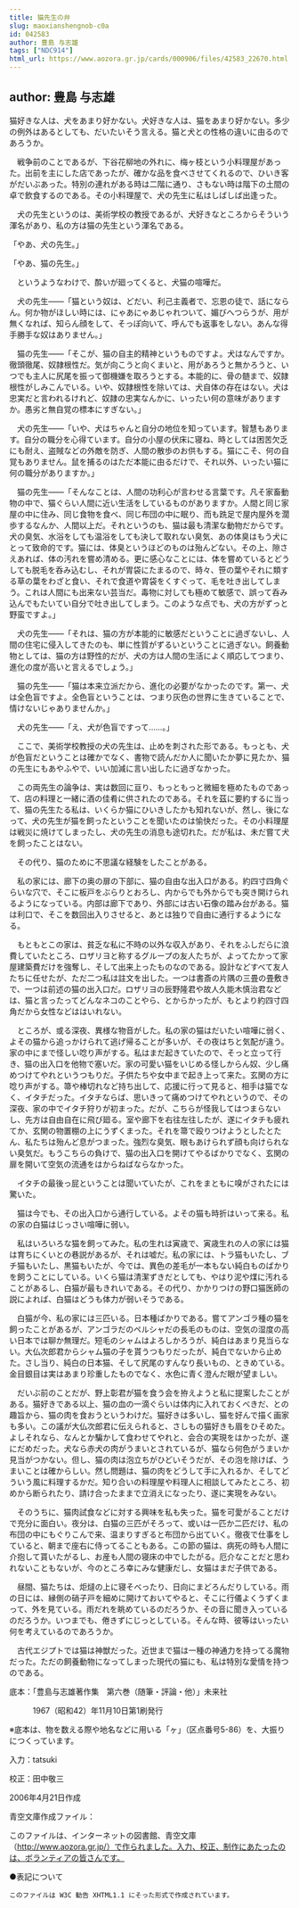 ```yaml
---
title: 猫先生の弁
slug: maoxianshengnob-c0a
id: 042583
author: 豊島 与志雄
tags: ["NDC914"]
html_url: https://www.aozora.gr.jp/cards/000906/files/42583_22670.html
---
```


## author: 豊島 与志雄

猫好きな人は、犬をあまり好かない。犬好きな人は、猫をあまり好かない。多少の例外はあるとしても、だいたいそう言える。猫と犬との性格の違いに由るのであろうか。

　戦争前のことであるが、下谷花柳地の外れに、梅ヶ枝という小料理屋があった。出前を主にした店であったが、確かな品を食べさせてくれるので、ひいき客がだいぶあった。特別の連れがある時は二階に通り、さもない時は階下の土間の卓で飲食するのである。その小料理屋で、犬の先生に私はしばしば出逢った。

　犬の先生というのは、美術学校の教授であるが、犬好きなところからそういう渾名があり、私の方は猫の先生という渾名である。

「やあ、犬の先生。」

「やあ、猫の先生。」

　というようなわけで、酔いが廻ってくると、犬猫の喧嘩だ。

　犬の先生――「猫という奴は、どだい、利己主義者で、忘恩の徒で、話にならん。何か物がほしい時には、にゃあにゃあじゃれついて、媚びへつらうが、用が無くなれば、知らん顔をして、そっぽ向いて、呼んでも返事をしない。あんな得手勝手な奴はありません。」

　猫の先生――「そこが、猫の自主的精神というものですよ。犬はなんですか。徹頭徹尾、奴隷根性だ。気が向こうと向くまいと、用があろうと無かろうと、いつでも主人に尻尾を振って御機嫌を取ろうとする。本能的に、骨の髄まで、奴隷根性がしみこんでいる。いや、奴隷根性を除いては、犬自体の存在はない。犬は忠実だと言われるけれど、奴隷の忠実なんかに、いったい何の意味がありますか。愚劣と無自覚の標本にすぎない。」

　犬の先生――「いや、犬はちゃんと自分の地位を知っています。智慧もあります。自分の職分を心得ています。自分の小屋の伏床に寝ね、時としては困苦欠乏にも耐え、盗賊などの外敵を防ぎ、人間の散歩のお供もする。猫にこそ、何の自覚もありません。鼠を捕るのはただ本能に由るだけで、それ以外、いったい猫に何の職分がありますか。」

　猫の先生――「そんなことは、人間の功利心が言わせる言葉です。凡そ家畜動物の中で、猫ぐらい人間に近い生活をしているものがありますか。人間と同じ家屋の中に住み、同じ食物を食べ、同じ布団の中に眠り、而も跣足で屋内屋外を濶歩するなんか、人間以上だ。それというのも、猫は最も清潔な動物だからです。犬の臭気、水浴をしても温浴をしても決して取れない臭気、あの体臭はもう犬にとって致命的です。猫には、体臭というほどのものは殆んどない。その上、隙さえあれば、体の汚れを嘗め清める。更に感心なことには、体を嘗めているとどうしても脱毛を呑み込むし、それが胃袋にたまるので、時々、笹の葉やそれに類する草の葉をわざと食い、それで食道や胃袋をくすぐって、毛を吐き出してしまう。これは人間にも出来ない芸当だ。毒物に対しても極めて敏感で、誤って呑み込んでもたいてい自分で吐き出してしまう。このような点でも、犬の方がずっと野蛮ですよ。」

　犬の先生――「それは、猫の方が本能的に敏感だということに過ぎないし、人間の住宅に侵入してきたのも、単に性質がずるいということに過ぎない。飼養動物としては、猫の方は野性的だが、犬の方は人間の生活によく順応してつまり、進化の度が高いと言えるでしょう。」

　猫の先生――「猫は本来立派だから、進化の必要がなかったのです。第一、犬は全色盲ですよ。全色盲ということは、つまり灰色の世界に生きていることで、情けないじゃありませんか。」

　犬の先生――「え、犬が色盲ですって……。」

　ここで、美術学校教授の犬の先生は、止めを刺された形である。もっとも、犬が色盲だということは確かでなく、書物で読んだか人に聞いたか夢に見たか、猫の先生にもあやふやで、いい加減に言い出したに過ぎなかった。

　この両先生の論争は、実は数回に亘り、もっともっと微細を極めたものであって、店の料理と一緒に酒の佳肴に供されたのである。それを茲に要約するに当って、猫の先生たる私は、いくらか猫にひいきしたかも知れないが、然し、後になって、犬の先生が猫を飼ったということを聞いたのは愉快だった。その小料理屋は戦災に焼けてしまったし、犬の先生の消息も途切れた。だが私は、未だ嘗て犬を飼ったことはない。

　その代り、猫のために不思議な経験をしたことがある。

　私の家には、廊下の奥の扉の下部に、猫の自由な出入口がある。約四寸四角ぐらいな穴で、そこに板戸をぶらりとおろし、内からでも外からでも突き開けられるようになっている。内部は廊下であり、外部には古い石像の踏み台がある。猫は利口で、そこを数回出入りさせると、あとは独りで自由に通行するようになる。

　もともとこの家は、貧乏な私に不時の以外な収入があり、それをふしだらに浪費していたところ、ロザリヨと称するグループの友人たちが、よってたかって家屋建築費だけを強奪し、そして出来上ったものなのである。設計などすべて友人たちに任せたが、ただ二つ私は註文を出した。一つは書斎の片隅の三畳の畳敷きで、一つは前述の猫の出入口だ。ロザリヨの辰野隆君や故人久能木慎治君などは、猫と言ったってどんなネコのことやら、とからかったが、もとより約四寸四角だから女性などははいれない。

　ところが、或る深夜、異様な物音がした。私の家の猫はだいたい喧嘩に弱く、よその猫から追っかけられて逃げ帰ることが多いが、その夜はちと気配が違う。家の中にまで怪しい唸り声がする。私はまだ起きていたので、そっと立って行き、猫の出入口を他物で塞いだ。家の可愛い猫をいじめる怪しからん奴、少し痛めつけてやれというつもりだ。子供たちや女中まで起き上って来た。玄関の方に唸り声がする。箒や棒切れなど持ち出して、応援に行って見ると、相手は猫でなく、イタチだった。イタチならば、思いきって痛めつけてやれというので、その深夜、家の中でイタチ狩りが初まった。だが、こちらが怪我してはつまらないし、先方は自由自在に飛び廻る。室や廊下を右往左往したが、遂にイタチも疲れてか、玄関の物置棚の上にうずくまった。それを箒で殴りつけようとしたとたん、私たちは殆んど息がつまった。強烈な臭気、眼もあけられず顔も向けられない臭気だ。もうこちらの負けで、猫の出入口を開けてやるばかりでなく、玄関の扉を開いて空気の流通をはからねばならなかった。

　イタチの最後っ屁ということは聞いていたが、これをまともに嗅がされたには驚いた。

　猫は今でも、その出入口から通行している。よその猫も時折はいって来る。私の家の白猫はじっさい喧嘩に弱い。

　私はいろいろな猫を飼ってみた。私の生れは寅歳で、寅歳生れの人の家には猫は育ちにくいとの巷説があるが、それは嘘だ。私の家には、トラ猫もいたし、ブチ猫もいたし、黒猫もいたが、今では、異色の差毛が一本もない純白ものばかりを飼うことにしている。いくら猫は清潔ずきだとしても、やはり泥や煤に汚れることがあるし、白猫が最もきれいである。その代り、かかりつけの野口猫医師の説によれば、白猫はどうも体力が弱いそうである。

　白猫が今、私の家には三匹いる。日本種ばかりである。嘗てアンゴラ種の猫を飼ったことがあるが、アンゴラだのペルシャだの長毛のものは、空気の湿度の高い日本では聊か無理だ。短毛のシャムはよろしかろうが、純白はあまり見当らない。大仏次郎君からシャム猫の子を貰うつもりだったが、純白でないから止めた。さし当り、純白の日本猫、そして尻尾のすんなり長いもの、ときめている。金目銀目は実はあまり珍重したものでなく、水色に青く澄んだ眼が望ましい。

　だいぶ前のことだが、野上彰君が猫を食う会を拵えようと私に提案したことがある。猫好きである以上、猫の血の一滴ぐらいは体内に入れておくべきだ、との趣旨から、猫の肉を食おうというわけだ。猫好きは多いし、猫を好んで描く画家も多い。この議が大仏次郎君に伝えられると、さしもの猫好きも眉をひそめた。よしそれなら、なんとか騙かして食わせてやれと、会合の実現をはかったが、遂にだめだった。犬なら赤犬の肉がうまいとされているが、猫なら何色がうまいか見当がつかない。但し、猫の肉は泡立ちがひどいそうだが、その泡を除けば、うまいことは確からしい。然し問題は、猫の肉をどうして手に入れるか、そしてどういう風に料理するかだ。知り合いの料理屋や料理人に相談してみたところ、初めから断られたり、請け合ったままで立消えになったり、遂に実現をみない。

　そのうちに、猫肉試食などに対する興味を私も失った。猫を可愛がることだけで充分に面白い。夜分は、白猫の三匹がそろって、或いは一匹か二匹だけ、私の布団の中にもぐりこんで来、温まりすぎると布団から出ていく。徹夜で仕事をしていると、朝まで座右に侍ってることもある。この節の猫は、病死の時も人間に介抱して貰いたがるし、お産も人間の寝床の中でしたがる。厄介なことだと思われないこともないが、今のところ幸にみな健康だし、女猫はまだ子供である。

　昼間、猫たちは、炬燵の上に寝そべったり、日向にまどろんだりしている。雨の日には、縁側の硝子戸を細めに開けておいてやると、そこに行儀よくうずくまって、外を見ている。雨だれを眺めているのだろうか、その音に聞き入っているのだろうか。いつまでも、倦きずにじっとしている。そんな時、彼等はいったい何を考えているのであろうか。

　古代エジプトでは猫は神獣だった。近世まで猫は一種の神通力を持ってる魔物だった。ただの飼養動物になってしまった現代の猫にも、私は特別な愛情を持つのである。













底本：「豊島与志雄著作集　第六巻（随筆・評論・他）」未来社


　　　1967（昭和42）年11月10日第1刷発行

※底本は、物を数える際や地名などに用いる「ヶ」（区点番号5-86）を、大振りにつくっています。

入力：tatsuki

校正：田中敬三

2006年4月21日作成

青空文庫作成ファイル：

このファイルは、インターネットの図書館、青空文庫（http://www.aozora.gr.jp/）で作られました。入力、校正、制作にあたったのは、ボランティアの皆さんです。











●表記について


	このファイルは W3C 勧告 XHTML1.1 にそった形式で作成されています。